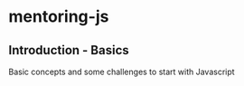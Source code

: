 # mentoring-js

## Introduction - Basics

Basic concepts and some challenges to start with Javascript
